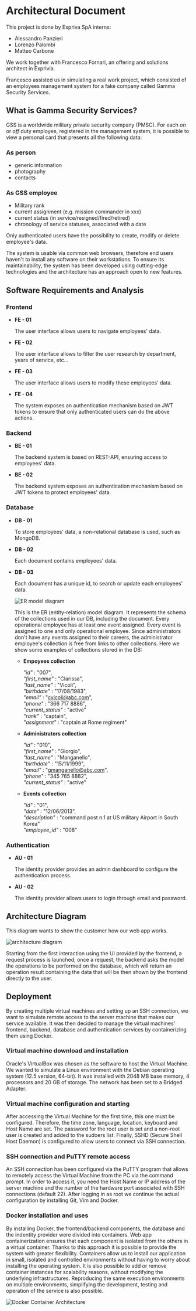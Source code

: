 # Architectural Document

This project is done by Expriva SpA interns:

- Alessandro Panzieri
- Lorenzo Palombi
- Matteo Carbone

We work together with Francesco Fornari, an offering and solutions architect in Exprivia.

Francesco assisted us in simulating a real work project, which consisted of an employees management system for a fake company called Gamma Security Services.

## What is Gamma Security Services?

GSS is a worldwide military private security company (PMSC). For each *on* or *off* duty employee, registered in the management system, it is possible to view a personal card that presents all the following data:

### As person

- generic information
- photography
- contacts

### As GSS employee

- Military rank
- current assignment (e.g. mission commander in xxx)
- current status (in service/resigned/fired/retired)
- chronology of service statuses, associated with a date

Only authenticated users have the possibility to create, modify or delete employee's data.

The system is usable via common web browsers, therefore end users haven't to install any software on their workstations. To ensure its maintainability, the system has been developed using cutting-edge technologies and the architecture has an approach open to new features.

## Software Requirements and Analysis

### Frontend

- **FE - 01**

  The user interface allows users to navigate employees' data.

- **FE - 02**

  The user interface allows to filter the user research by department, years of service, etc...

- **FE - 03**

  The user interface allows users to modify these employees' data.

- **FE - 04**

  The system exposes an authentication mechanism based on JWT tokens to ensure that only authenticated users can do the above actions.

### Backend

- **BE - 01**

  The backend system is based on REST-API, ensuring access to employees' data.

- **BE - 02**

  The backend system exposes an authentication mechanism based on JWT tokens to protect employees' data.

### Database

- **DB - 01**

  To store employees' data, a non-relational database is used, such as MongoDB.

- **DB - 02**

  Each document contains employees' data.

- **DB - 03**

  Each document has a unique id, to search or update each employees' data.

  ![ER model diagram](doc/ER_model_diagram/ER_model.png)

  This is the ER (entity-relation) model diagram. It represents the schema of the collections used in our DB, including the document. Every operational employee has at least one event assigned. Every event is assigned to one and only operational employee. Since administrators don't have any events assigned to their careers, the administrator employee's collection is free from links to other collections. Here we show some examples of collections stored in the DB:

  - **Empoyees collection**

    *"id"* : "007",\
    *"first_name"* : "Clarissa",\
    *"last_name"* : "Vicoli",\
    *"birthdate"* : "17/08/1983",\
    *"email"* : "<cvicoli@abc.com>",\
    *"phone"* : "366 717 8886",\
    *"current_status"* : "active"\
    *"rank"* : "captain",\
    *"assignment"* : "captain at Rome regiment"

  - **Administrators collection**

    *"id"* : "010",\
    *"first_name"* : "Giorgio",\
    *"last_name"* : "Manganello",\
    *"birthdate"* : "15/11/1999",\
    *"email"* : "<gmanganello@abc.com>",\
    *"phone"* : "345 765 8882",\
    *"current_status"* : "active"

  - **Events collection**

    *"id"* : "01",\
    *"date"* : "12/06/2013",\
    *"description"* : "command post n.1 at US military Airport in South Korea"\
    *"employee_id"* : "008"

### Authentication

- **AU - 01**

  The identity provider provides an admin dashboard to configure the authentication process.

- **AU - 02**

  The identity provider allows users to login through email and password.

## Architecture Diagram

This diagram wants to show the customer how our web app works.

![architecture diagram](doc/architecture_diagram/architecture.png)

Starting from the first interaction using the UI provided by the frontend, a request process is launched; once a request, the backend asks the model the operations to be performed on the database, which will return an operation result containing the data that will be then shown by the frontend directly to the user.

## Deployment

By creating multiple virtual machines and setting up an SSH connection, we want to simulate remote access to the server machine that makes our service available. It was then decided to manage the virtual machines' frontend, backend, database and authentication services by containerizing them using Docker.

### Virtual machine download and installation

Oracle's VirtualBox was chosen as the software to host the Virtual Machine. We wanted to simulate a Linux environment with the Debian operating system (12.5 version, 64-bit). It was installed with 2048 MB base memory, 4 processors and 20 GB of storage. The network has been set to a Bridged Adapter.

### Virtual machine configuration and starting

After accessing the Virtual Machine for the first time, this one must be configured. Therefore, the time zone, language, location, keyboard and Host Name are set. The password for the root user is set and a non-root user is created and added to the sudoers list. Finally, SSHD (Secure Shell Host Daemon) is configured to allow users to connect via SSH connection.

### SSH connection and PuTTY remote access

An SSH connection has been configured via the PuTTY program that allows to remotely access the Virtual Machine from the PC via the command prompt. In order to access it, you need the Host Name or IP address of the server machine and the number of the hardware port associated with SSH connections (default 22). After logging in as root we continue the actual configuration by installing Git, Vim and Docker.

### Docker installation and uses

By installing Docker, the frontend/backend components, the database and the indentity provider were divided into containers. Web app containerization ensures that each component is isolated from the others in a virtual container. Thanks to this approach it is possible to provide the system with greater flexibility. Containers allow us to install our application in small, isolated and controlled environments without having to worry about installing the operating system. It is also possible to add or remove container instances for scalability reasons, without modifying the underlying infrastructures. Reproducing the same execution environments on multiple environments, simplifying the development, testing and operation of the service is also possible.

![Docker Container Architecture](doc/docker_container_architecture/docker-container-keycloak.png)
